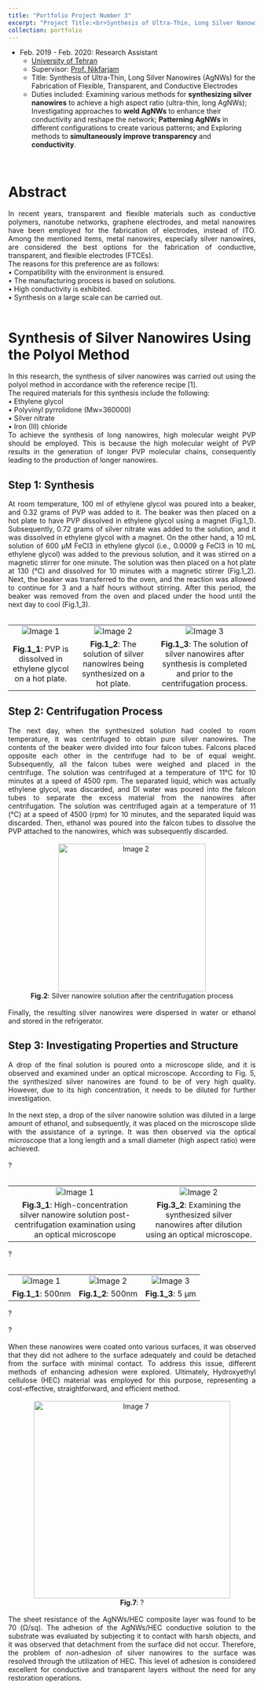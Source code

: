 ```yaml
---
title: "Portfolio Project Number 3"
excerpt: "Project Title:<br>Synthesis of Ultra-Thin, Long Silver Nanowires (AgNWs) for the Fabrication of Flexible, Transparent, and Conductive Electrodes<br/><br><img src='/images/project3_6.JPG' style='max-width: 320px; max-height: 240px;' alt='Your Image'>"
collection: portfolio
---
```



* Feb. 2019 - Feb. 2020: Research Assistant
  * [University of Tehran](https://ut.ac.ir/en)
  * Supervisor: [Prof. Nikfarjam](https://fnst.ut.ac.ir/en/~a.nikfarjam)
  * Title: Synthesis of Ultra-Thin, Long Silver Nanowires (AgNWs) for the Fabrication of Flexible, Transparent, and Conductive Electrodes
  * Duties included: Examining various methods for **synthesizing silver nanowires** to achieve a high aspect ratio (ultra-thin, long AgNWs); Investigating approaches to **weld AgNWs** to enhance their conductivity and reshape the network; **Patterning AgNWs** in different configurations to create various patterns; and Exploring methods to **simultaneously improve transparency** and **conductivity**.






<style>
  /* Center the image containers */
  .image-container {
    text-align: center;
  }

  /* Center the images within their containers */
  .centered-image {
    display: inline-block;
  }
</style>

<br>
<h1>Abstract</h1>
<div style='text-align: justify;'>
In recent years, transparent and flexible materials such as conductive polymers, nanotube networks, graphene electrodes, and metal nanowires have been employed for the fabrication of electrodes, instead of ITO. Among the mentioned items, metal nanowires, especially silver nanowires, are considered the best options for the fabrication of conductive, transparent, and flexible electrodes (FTCEs).
   <br>
 The reasons for this preference are as follows:
  <br>
• Compatibility with the environment is ensured.
  <br>
• The manufacturing process is based on solutions.
  <br>
• High conductivity is exhibited.
  <br>
• Synthesis on a large scale can be carried out.
 <br>
  <br>
</div>




<h1>Synthesis of Silver Nanowires Using the Polyol Method</h1>

<div style='text-align: justify;'>
In this research, the synthesis of silver nanowires was carried out using the polyol method in accordance with the reference recipe [1].
  <br>
The required materials for this synthesis include the following:
   <br>
• Ethylene glycol
  <br>
• Polyvinyl pyrrolidone (Mw=360000)
  <br>
• Silver nitrate
  <br>
• Iron (III) chloride
  <br>
To achieve the synthesis of long nanowires, high molecular weight PVP should be employed. This is because the high molecular weight of PVP results in the generation of longer PVP molecular chains, consequently leading to the production of longer nanowires.
  <br>
</div>


<h2>Step 1: Synthesis</h2>



<html>
<head>
<style>
  table {
    border-collapse: collapse;
    width: 100%;
  }
  table, td {
    border: none;
  }
  td {
    vertical-align: middle;
    text-align: center;
  }
  img {
    max-width: 100%;
    height: auto;
  }
</style>
</head>
<body>
 
<div style='text-align: justify;'>
At room temperature, 100 ml of ethylene glycol was poured into a beaker, and 0.32 grams of PVP was added to it. The beaker was then placed on a hot plate to have PVP dissolved in ethylene glycol using a magnet (Fig.1_1). Subsequently, 0.72 grams of silver nitrate was added to the solution, and it was dissolved in ethylene glycol with a magnet. On the other hand, a 10 mL solution of 600 µM FeCl3 in ethylene glycol (i.e., 0.0009 g FeCl3 in 10 mL ethylene glycol) was added to the previous solution, and it was stirred on a magnetic stirrer for one minute. The solution was then placed on a hot plate at 130 (°C) and dissolved for 10 minutes with a magnetic stirrer (Fig.1_2). Next, the beaker was transferred to the oven, and the reaction was allowed to continue for 3 and a half hours without stirring. After this period, the beaker was removed from the oven and placed under the hood until the next day to cool (Fig.1_3).
 <br>
 <br>
 </div>


<table>
  <tr>
    <td><img src='/images/project3_1.JPG' alt="Image 1"></td>
    <td><img src='/images/project3_3.JPG' alt="Image 2"></td>
    <td><img src='/images/project3_2.JPG' alt="Image 3"></td>
  </tr>
  <tr>
    <td><strong>Fig.1_1</strong>: PVP is dissolved in ethylene glycol on a hot plate.</td>
    <td><strong>Fig.1_2</strong>: The solution of silver nanowires being synthesized on a hot plate.</td>
    <td><strong>Fig.1_3</strong>: The solution of silver nanowires after synthesis is completed and prior to the centrifugation process.</td>
  </tr>
</table>

</body>
</html>








<h2>Step 2: Centrifugation Process</h2>
<div style='text-align: justify;'>
The next day, when the synthesized solution had cooled to room temperature, it was centrifuged to obtain pure silver nanowires. The contents of the beaker were divided into four falcon tubes. Falcons placed opposite each other in the centrifuge had to be of equal weight. Subsequently, all the falcon tubes were weighed and placed in the centrifuge. The solution was centrifuged at a temperature of 11°C for 10 minutes at a speed of 4500 rpm. The separated liquid, which was actually ethylene glycol, was discarded, and DI water was poured into the falcon tubes to separate the excess material from the nanowires after centrifugation. The solution was centrifuged again at a temperature of 11 (°C) at a speed of 4500 (rpm) for 10 minutes, and the separated liquid was discarded. Then, ethanol was poured into the falcon tubes to dissolve the PVP attached to the nanowires, which was subsequently discarded.
 <br>
 <br>
</div>


<div class="image-container">
  <img src='/images/project3_4.JPG' alt="Image 2" width="300" class="centered-image"> <!-- Adjust the width as needed -->
  <figcaption><span class="fig-caption"><strong>Fig.2</strong></span>: Silver nanowire solution after the centrifugation process</figcaption>
 <br> 
</div>

<div style='text-align: justify;'>
Finally, the resulting silver nanowires were dispersed in water or ethanol and stored in the refrigerator.
 <br>
</div>


<h2>Step 3: Investigating Properties and Structure</h2>



<div style='text-align: justify;'>
A drop of the final solution is poured onto a microscope slide, and it is observed and examined under an optical microscope. According to Fig. 5, the synthesized silver nanowires are found to be of very high quality. However, due to its high concentration, it needs to be diluted for further investigation.
 <br>
 <br>
</div>


<div style='text-align: justify;'>
In the next step, a drop of the silver nanowire solution was diluted in a large amount of ethanol, and subsequently, it was placed on the microscope slide with the assistance of a syringe. It was then observed via the optical microscope that a long length and a small diameter (high aspect ratio) were achieved.
 <br>
  <br>
</div>






<body>
 
<div style='text-align: justify;'>
?
 <br>
 <br>
 </div>


<table>
  <tr>
    <td><img src='/images/project3_5.JPG' alt="Image 1"></td>
    <td><img src='/images/project3_6.JPG' alt="Image 2"></td>
  </tr>
  <tr>
    <td><strong>Fig.3_1</strong>: High-concentration silver nanowire solution post-centrifugation examination using an optical microscope</td>
    <td><strong>Fig.3_2</strong>: Examining the synthesized silver nanowires after dilution using an optical microscope.</td>
  </tr>
</table>

</body>




<body>
 
<div style='text-align: justify;'>
?
 <br>
 <br>
 </div>


<table>
  <tr>
    <td><img src='/images/project3_8.jpeg' alt="Image 1"></td>
    <td><img src='/images/project3_9.jpeg' alt="Image 2"></td>
    <td><img src='/images/project3_10.jpeg' alt="Image 3"></td>
  </tr>
  <tr>
    <td><strong>Fig.1_1</strong>: 500nm</td>
    <td><strong>Fig.1_2</strong>: 500nm</td>
    <td><strong>Fig.1_3</strong>: 5 &micro;m</td>
  </tr>
</table>

</body>






















<div style='text-align: justify;'>
?
 <br>
  <br>
</div>



<div style='text-align: justify;'>
?
   <br>
   <br>
</div>


<div style='text-align: justify;'>
When these nanowires were coated onto various surfaces, it was observed that they did not adhere to the surface adequately and could be detached from the surface with minimal contact. To address this issue, different methods of enhancing adhesion were explored. Ultimately, Hydroxyethyl cellulose (HEC) material was employed for this purpose, representing a cost-effective, straightforward, and efficient method.
 <br>
  <br>
</div>



<div class="image-container">
  <img src='/images/project3_7.JPG' alt="Image 7" width="400" class="centered-image"> <!-- Adjust the width as needed -->
  <figcaption><span class="fig-caption"><strong>Fig.7</strong></span>: ?</figcaption>
 <br>
</div>





<div style='text-align: justify;'>
The sheet resistance of the AgNWs/HEC composite layer was found to be 70 (Ω/sq). The adhesion of the AgNWs/HEC conductive solution to the substrate was evaluated by subjecting it to contact with harsh objects, and it was observed that detachment from the surface did not occur. Therefore, the problem of non-adhesion of silver nanowires to the surface was resolved through the utilization of HEC. This level of adhesion is considered excellent for conductive and transparent layers without the need for any restoration operations.
 <br>
  <br>
</div>



